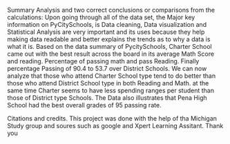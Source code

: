Summary Analysis and two correct conclusions or comparisons from the calculations: Upon  going through all  of the data set, the Major key information on PyCitySchools, is Data cleaning, Data visualization and Statistical Analysis are very important and its uses because they help making data readable and better explains the trends as to why a  data is  what it is. Based on the data summary  of PycitySchools, Charter  School came out with the best result across the board in its average Math Score and reading. Percentage  of passing math and pass  Reading. Finally percentage Passing of 90.4 to 53.7 over District Schools. We can now analyze that those who attend Charter School type tend to do better than  those who attend District School type in both Reading and Math. at  the same time Charter seems to have less spending ranges per student than those of District type Schools. The Data also illustrates that Pena High School had the best overall grades of 95 passing rate.


Citations and  credits. This project was done with the help  of tha Michigan Study group and soures such as google and Xpert  Learning Assitant. Thank you
